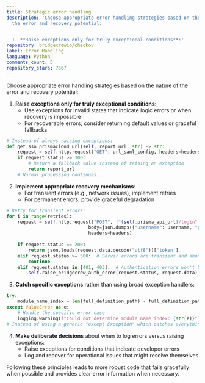 ```yaml
---
title: Strategic error handling
description: 'Choose appropriate error handling strategies based on the nature of
  the error and recovery potential:


  1. **Raise exceptions only for truly exceptional conditions**:'
repository: bridgecrewio/checkov
label: Error Handling
language: Python
comments_count: 5
repository_stars: 7667
---
```


Choose appropriate error handling strategies based on the nature of the error and recovery potential:

1. **Raise exceptions only for truly exceptional conditions**:
   - Use exceptions for invalid states that indicate logic errors or when recovery is impossible
   - For recoverable errors, consider returning default values or graceful fallbacks

```python
# Instead of always raising exceptions:
def get_sso_prismacloud_url(self, report_url: str) -> str:
    request = self.http.request("GET", url_saml_config, headers=headers, timeout=10)
    if request.status >= 300:
        # Return a fallback value instead of raising an exception
        return report_url
    # Normal processing continues...
```

2. **Implement appropriate recovery mechanisms**:
   - For transient errors (e.g., network issues), implement retries
   - For permanent errors, provide graceful degradation

```python
# Retry for transient errors:
for i in range(retries):
    request = self.http.request("POST", f"{self.prisma_api_url}/login", 
                              body=json.dumps({"username": username, "password": password}),
                              headers=headers)
    
    if request.status == 200:
        return json.loads(request.data.decode("utf8"))['token']
    elif request.status >= 500:  # Server errors are transient and should be retried
        continue
    elif request.status in [401, 403]:  # Authentication errors won't be resolved by retrying
        self.raise_bridgecrew_auth_error(request.status, request.data)
```

3. **Catch specific exceptions** rather than using broad exception handlers:

```python
try:
    module_name_index = len(full_definition_path) - full_definition_path[::-1][1:].index(BlockType.MODULE) - 1
except ValueError as e:
    # Handle the specific error case
    logging.warning(f"Could not determine module name index: {str(e)}")
# Instead of using a generic "except Exception" which catches everything
```

4. **Make deliberate decisions** about when to log errors versus raising exceptions:
   - Raise exceptions for conditions that indicate developer errors
   - Log and recover for operational issues that might resolve themselves

Following these principles leads to more robust code that fails gracefully when possible and provides clear error information when necessary.